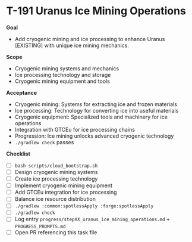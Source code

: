 # T-191 Uranus Ice Mining Operations

**Goal**

- Add cryogenic mining and ice processing to enhance Uranus [EXISTING] with unique ice mining mechanics.

**Scope**

- Cryogenic mining systems and mechanics
- Ice processing technology and storage
- Cryogenic mining equipment and tools

**Acceptance**

- Cryogenic mining: Systems for extracting ice and frozen materials
- Ice processing: Technology for converting ice into useful materials
- Cryogenic equipment: Specialized tools and machinery for ice operations
- Integration with GTCEu for ice processing chains
- Progression: Ice mining unlocks advanced cryogenic technology
- `./gradlew check` passes

**Checklist**

- [ ] `bash scripts/cloud_bootstrap.sh`
- [ ] Design cryogenic mining systems
- [ ] Create ice processing technology
- [ ] Implement cryogenic mining equipment
- [ ] Add GTCEu integration for ice processing
- [ ] Balance ice resource distribution
- [ ] `./gradlew :common:spotlessApply :forge:spotlessApply`
- [ ] `./gradlew check`
- [ ] Log entry `progress/stepXX_uranus_ice_mining_operations.md` + `PROGRESS_PROMPTS.md`
- [ ] Open PR referencing this task file
